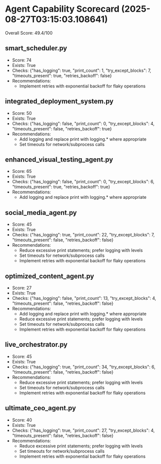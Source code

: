# Agent Capability Scorecard (2025-08-27T03:15:03.108641)
Overall Score: 49.4/100

## smart_scheduler.py
- Score: 74
- Exists: True
- Checks: {"has_logging": true, "print_count": 1, "try_except_blocks": 7, "timeouts_present": true, "retries_backoff": false}
- Recommendations:
  - Implement retries with exponential backoff for flaky operations

## integrated_deployment_system.py
- Score: 50
- Exists: True
- Checks: {"has_logging": false, "print_count": 0, "try_except_blocks": 4, "timeouts_present": false, "retries_backoff": true}
- Recommendations:
  - Add logging and replace print with logging.* where appropriate
  - Set timeouts for network/subprocess calls

## enhanced_visual_testing_agent.py
- Score: 65
- Exists: True
- Checks: {"has_logging": false, "print_count": 0, "try_except_blocks": 6, "timeouts_present": true, "retries_backoff": true}
- Recommendations:
  - Add logging and replace print with logging.* where appropriate

## social_media_agent.py
- Score: 45
- Exists: True
- Checks: {"has_logging": true, "print_count": 22, "try_except_blocks": 7, "timeouts_present": false, "retries_backoff": false}
- Recommendations:
  - Reduce excessive print statements; prefer logging with levels
  - Set timeouts for network/subprocess calls
  - Implement retries with exponential backoff for flaky operations

## optimized_content_agent.py
- Score: 27
- Exists: True
- Checks: {"has_logging": false, "print_count": 13, "try_except_blocks": 4, "timeouts_present": false, "retries_backoff": false}
- Recommendations:
  - Add logging and replace print with logging.* where appropriate
  - Reduce excessive print statements; prefer logging with levels
  - Set timeouts for network/subprocess calls
  - Implement retries with exponential backoff for flaky operations

## live_orchestrator.py
- Score: 45
- Exists: True
- Checks: {"has_logging": true, "print_count": 34, "try_except_blocks": 6, "timeouts_present": false, "retries_backoff": false}
- Recommendations:
  - Reduce excessive print statements; prefer logging with levels
  - Set timeouts for network/subprocess calls
  - Implement retries with exponential backoff for flaky operations

## ultimate_ceo_agent.py
- Score: 40
- Exists: True
- Checks: {"has_logging": true, "print_count": 27, "try_except_blocks": 4, "timeouts_present": false, "retries_backoff": false}
- Recommendations:
  - Reduce excessive print statements; prefer logging with levels
  - Set timeouts for network/subprocess calls
  - Implement retries with exponential backoff for flaky operations
